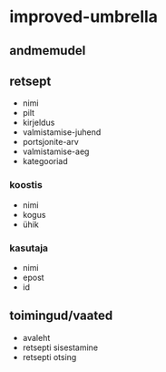# improved-umbrella

## andmemudel


## retsept
- nimi
- pilt
- kirjeldus
- valmistamise-juhend
- portsjonite-arv
- valmistamise-aeg
- kategooriad


### koostis
- nimi
- kogus
- ühik


### kasutaja
- nimi
- epost
- id


## toimingud/vaated
- avaleht
- retsepti sisestamine
- retsepti otsing
